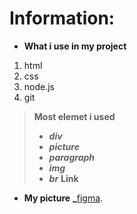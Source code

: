 # Information:
* **What i use in my project**
1. html
2. css
3. node.js
4. git 
> **Most elemet i used**
> - ***div***
> - ***picture*** 
> - ***paragraph*** 
> - ***img*** 
> - ***br*** 
**Link**
* **My picture** **_**[figma](https://https://www.figma.com/design/oWun2mjBBfpqafFN1Ag04a/MUNCIM.RO?node-id=1-439&t=Ne89FNdRz2dTW5l2-0).
